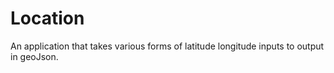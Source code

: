 # Location
 An application that takes various forms of latitude longitude inputs to output in geoJson.
